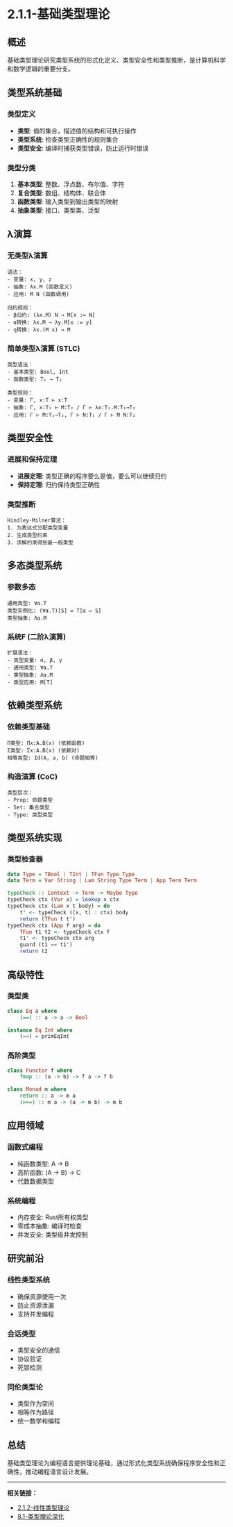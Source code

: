 # 2.1.1-基础类型理论

## 概述

基础类型理论研究类型系统的形式化定义、类型安全性和类型推断，是计算机科学和数学逻辑的重要分支。

## 类型系统基础

### 类型定义

- **类型**: 值的集合，描述值的结构和可执行操作
- **类型系统**: 检查类型正确性的规则集合
- **类型安全**: 编译时捕获类型错误，防止运行时错误

### 类型分类

1. **基本类型**: 整数、浮点数、布尔值、字符
2. **复合类型**: 数组、结构体、联合体
3. **函数类型**: 输入类型到输出类型的映射
4. **抽象类型**: 接口、类型类、泛型

## λ演算

### 无类型λ演算

```text
语法：
- 变量: x, y, z
- 抽象: λx.M (函数定义)
- 应用: M N (函数调用)

归约规则：
- β归约: (λx.M) N → M[x := N]
- α转换: λx.M → λy.M[x := y]
- η转换: λx.(M x) → M
```

### 简单类型λ演算 (STLC)

```text
类型语法：
- 基本类型: Bool, Int
- 函数类型: T₁ → T₂

类型规则：
- 变量: Γ, x:T ⊢ x:T
- 抽象: Γ, x:T₁ ⊢ M:T₂ / Γ ⊢ λx:T₁.M:T₁→T₂
- 应用: Γ ⊢ M:T₁→T₂, Γ ⊢ N:T₁ / Γ ⊢ M N:T₂
```

## 类型安全性

### 进展和保持定理

- **进展定理**: 类型正确的程序要么是值，要么可以继续归约
- **保持定理**: 归约保持类型正确性

### 类型推断

```text
Hindley-Milner算法：
1. 为表达式分配类型变量
2. 生成类型约束
3. 求解约束得到最一般类型
```

## 多态类型系统

### 参数多态

```text
通用类型: ∀α.T
类型实例化: (∀α.T)[S] = T[α ↦ S]
类型抽象: Λα.M
```

### 系统F (二阶λ演算)

```text
扩展语法：
- 类型变量: α, β, γ
- 通用类型: ∀α.T
- 类型抽象: Λα.M
- 类型应用: M[T]
```

## 依赖类型系统

### 依赖类型基础

```text
Π类型: Πx:A.B(x) (依赖函数)
Σ类型: Σx:A.B(x) (依赖对)
相等类型: Id(A, a, b) (命题相等)
```

### 构造演算 (CoC)

```text
类型层次：
- Prop: 命题类型
- Set: 集合类型
- Type: 类型类型
```

## 类型系统实现

### 类型检查器

```haskell
data Type = TBool | TInt | TFun Type Type
data Term = Var String | Lam String Type Term | App Term Term

typeCheck :: Context -> Term -> Maybe Type
typeCheck ctx (Var x) = lookup x ctx
typeCheck ctx (Lam x t body) = do
    t' <- typeCheck ((x, t) : ctx) body
    return (TFun t t')
typeCheck ctx (App f arg) = do
    TFun t1 t2 <- typeCheck ctx f
    t1' <- typeCheck ctx arg
    guard (t1 == t1')
    return t2
```

## 高级特性

### 类型类

```haskell
class Eq a where
    (==) :: a -> a -> Bool

instance Eq Int where
    (==) = primEqInt
```

### 高阶类型

```haskell
class Functor f where
    fmap :: (a -> b) -> f a -> f b

class Monad m where
    return :: a -> m a
    (>>=) :: m a -> (a -> m b) -> m b
```

## 应用领域

### 函数式编程

- 纯函数类型: A → B
- 高阶函数: (A → B) → C
- 代数数据类型

### 系统编程

- 内存安全: Rust所有权类型
- 零成本抽象: 编译时检查
- 并发安全: 类型级并发控制

## 研究前沿

### 线性类型系统

- 确保资源使用一次
- 防止资源泄漏
- 支持并发编程

### 会话类型

- 类型安全的通信
- 协议验证
- 死锁检测

### 同伦类型论

- 类型作为空间
- 相等作为路径
- 统一数学和编程

## 总结

基础类型理论为编程语言提供理论基础，通过形式化类型系统确保程序安全性和正确性，推动编程语言设计发展。

---

**相关链接：**

- [2.1.2-线性类型理论](2.1.2-线性类型理论.md)
- [8.1-类型理论深化](../8-形式理论深化/8.1-类型理论深化/README.md)
